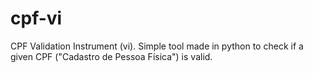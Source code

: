 # cpf-vi
CPF Validation Instrument (vi). Simple tool made in python to check if a given CPF ("Cadastro de Pessoa Física") is valid.
